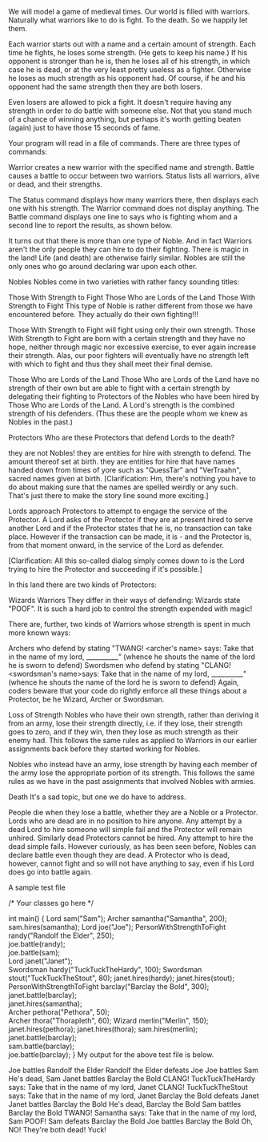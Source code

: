 We will model a game of medieval times. Our world is filled with warriors. Naturally what warriors like to do is fight. To the death. So we happily let them.

Each warrior starts out with a name and a certain amount of strength. Each time he fights, he loses some strength. (He gets to keep his name.) If his opponent is stronger than he is, then he loses all of his strength, in which case he is dead, or at the very least pretty useless as a fighter. Otherwise he loses as much strength as his opponent had. Of course, if he and his opponent had the same strength then they are both losers.

Even losers are allowed to pick a fight. It doesn't require having any strength in order to do battle with someone else. Not that you stand much of a chance of winning anything, but perhaps it's worth getting beaten (again) just to have those 15 seconds of fame.

Your program will read in a file of commands. There are three types of commands:

Warrior creates a new warrior with the specified name and strength.
Battle causes a battle to occur between two warriors.
Status lists all warriors, alive or dead, and their strengths.

The Status command displays how many warriors there, then displays each one with his strength. The Warrior command does not display anything. The Battle command displays one line to says who is fighting whom and a second line to report the results, as shown below.

It turns out that there is more than one type of Noble. And in fact Warriors aren't the only people they can hire to do their fighting. There is magic in the land! Life (and death) are otherwise fairly similar. Nobles are still the only ones who go around declaring war upon each other.

Nobles
Nobles come in two varieties with rather fancy sounding titles:

Those With Strength to Fight
Those Who are Lords of the Land
Those With Strength to Fight
This type of Noble is rather different from those we have encountered before. They actually do their own fighting!!!

Those With Strength to Fight will fight using only their own strength. Those With Strength to Fight are born with a certain strength and they have no hope, neither through magic nor excessive exercise, to ever again increase their strength. Alas, our poor fighters will eventually have no strength left with which to fight and thus they shall meet their final demise.

Those Who are Lords of the Land
Those Who are Lords of the Land have no strength of their own but are able to fight with a certain strength by delegating their fighting to Protectors of the Nobles who have been hired by Those Who are Lords of the Land. A Lord's strength is the combined strength of his defenders. (Thus these are the people whom we knew as Nobles in the past.)

Protectors
Who are these Protectors that defend Lords to the death?

they are not Nobles!
they are entities for hire with strength to defend. The amount thereof set at birth.
they are entities for hire that have names handed down from times of yore such as "QuessTar" and "VerTraahn", sacred names given at birth.
[Clarification: Hm, there's nothing you have to do about making sure that the names are spelled weirdly or any such. That's just there to make the story line sound more exciting.]

Lords approach Protectors to attempt to engage the service of the Protector. A Lord asks of the Protector if they are at present hired to serve another Lord and if the Protector states that he is, no transaction can take place. However if the transaction can be made, it is - and the Protector is, from that moment onward, in the service of the Lord as defender.

[Clarification: All this so-called dialog simply comes down to is the Lord trying to hire the Protector and succeeding if it's possible.]

In this land there are two kinds of Protectors:

Wizards
Warriors
They differ in their ways of defending: Wizards state "POOF". It is such a hard job to control the strength expended with magic!

There are, further, two kinds of Warriors whose strength is spent in much more known ways:

Archers
who defend by stating "TWANG! <archer's name> says: Take that in the name of my lord, __________" (whence he shouts the name of the lord he is sworn to defend)
Swordsmen
who defend by stating "CLANG! <swordsman's name>says: Take that in the name of my lord, __________" (whence he shouts the name of the lord he is sworn to defend)
Again, coders beware that your code do rightly enforce all these things about a Protector, be he Wizard, Archer or Swordsman.

Loss of Strength
Nobles who have their own strength, rather than deriving it from an army, lose their strength directly, i.e. if they lose, their strength goes to zero, and if they win, then they lose as much strength as their enemy had. This follows the same rules as applied to Warriors in our earlier assignments back before they started working for Nobles.

Nobles who instead have an army, lose strength by having each member of the army lose the appropriate portion of its strength.  This follows the same rules as we have in the past assignments that involved Nobles with armies.

Death
It's a sad topic, but one we do have to address.

People die when they lose a battle, whether they are a Noble or a Protector.
Lords who are dead are in no position to hire anyone. Any attempt by a dead Lord to hire someone will simple fail and the Protector will remain unhired.
Similarly dead Protectors cannot be hired. Any attempt to hire the dead simple fails.
However curiously, as has been seen before, Nobles can declare battle even though they are dead.
A Protector who is dead, however, cannot fight and so will not have anything to say, even if his Lord does go into battle again.


A sample test file
 
/*  Your classes go here */

int main() {
    Lord sam("Sam");
    Archer samantha("Samantha", 200);
    sam.hires(samantha);
    Lord joe("Joe");
    PersonWithStrengthToFight randy("Randolf the Elder", 250); 	
    joe.battle(randy);	
    joe.battle(sam);	
    Lord janet("Janet");	
    Swordsman hardy("TuckTuckTheHardy", 100);
    Swordsman stout("TuckTuckTheStout", 80);
    janet.hires(hardy);	
    janet.hires(stout);	
    PersonWithStrengthToFight barclay("Barclay the Bold", 300);	
    janet.battle(barclay);	
    janet.hires(samantha);	
    Archer pethora("Pethora", 50);	
    Archer thora("Thorapleth", 60);
    Wizard merlin("Merlin", 150);
    janet.hires(pethora);
    janet.hires(thora);
    sam.hires(merlin);
    janet.battle(barclay);	
    sam.battle(barclay);	
    joe.battle(barclay);
}
My output for the above test file is below.

 Joe battles Randolf the Elder
Randolf the Elder defeats Joe
Joe battles Sam
He's dead, Sam
Janet battles Barclay the Bold
CLANG!  TuckTuckTheHardy says: Take that in the name of my lord, Janet
CLANG!  TuckTuckTheStout says: Take that in the name of my lord, Janet
Barclay the Bold defeats Janet
Janet battles Barclay the Bold
He's dead, Barclay the Bold
Sam battles Barclay the Bold
TWANG!  Samantha says: Take that in the name of my lord, Sam
POOF!
Sam defeats Barclay the Bold
Joe battles Barclay the Bold
Oh, NO!  They're both dead!  Yuck!
